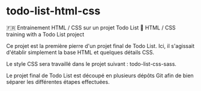 # todo-list-html-css
🇫🇷 Entrainement HTML / CSS sur un projet Todo List 
🏴󠁧󠁢󠁥󠁮󠁧󠁿 HTML / CSS training with a Todo List project

Ce projet est la première pierre d'un projet final de Todo List.  Ici, il s'agissait d'établir simplement la base HTML et quelques détails CSS.

Le style CSS sera travaillé dans le projet suivant : todo-list-css-sass.

Le projet final de Todo List est découpé en plusieurs dépôts Git afin de bien séparer les différentes étapes effectuées.
